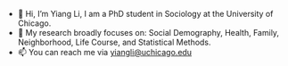 - 👋 Hi, I’m Yiang Li, I am a PhD student in Sociology at the University of Chicago.
- 👀 My research broadly focuses on: Social Demography, Health, Family, Neighborhood, Life Course, and Statistical Methods. 
- 📫 You can reach me via yiangli@uchicago.edu

<!---
yiang-li/yiang-li is a ✨ special ✨ repository because its `README.md` (this file) appears on your GitHub profile.
You can click the Preview link to take a look at your changes.
--->
